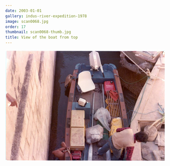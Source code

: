 ```yaml
---
date: 2003-01-01
gallery: indus-river-expedition-1978
image: scan0068.jpg
order: 17
thumbnail: scan0068-thumb.jpg
title: View of the boat from top
---
```


![View of the boat from top](./scan0068.jpg)
